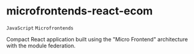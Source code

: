 # microfrontends-react-ecom
`JavaScript` `Microfrontends`

Compact React application built using the "Micro Frontend" architecture with the module federation.
